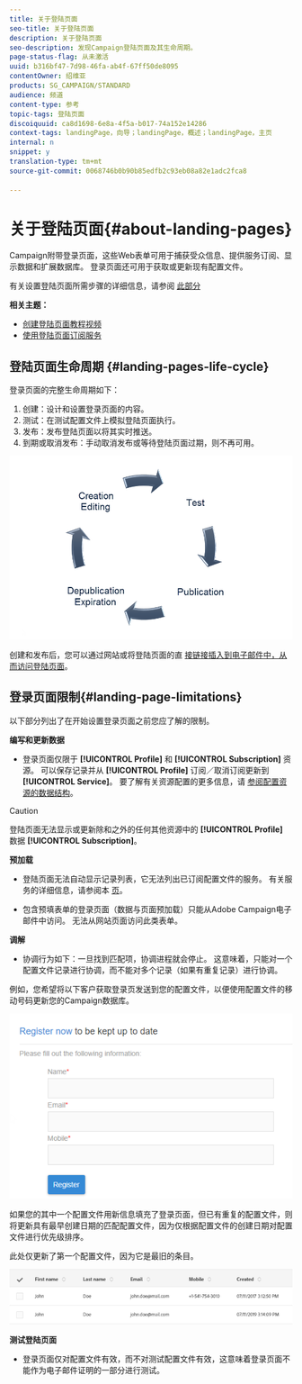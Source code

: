 ```yaml
---
title: 关于登陆页面
seo-title: 关于登陆页面
description: 关于登陆页面
seo-description: 发现Campaign登陆页面及其生命周期。
page-status-flag: 从未激活
uuid: b316bf47-7d98-46fa-ab4f-67ff50de8095
contentOwner: 绍维亚
products: SG_CAMPAIGN/STANDARD
audience: 频道
content-type: 参考
topic-tags: 登陆页面
discoiquuid: ca8d1698-6e8a-4f5a-b017-74a152e14286
context-tags: landingPage，向导；landingPage，概述；landingPage，主页
internal: n
snippet: y
translation-type: tm+mt
source-git-commit: 0068746b0b90b85edfb2c93eb08a82e1adc2fca8

---
```



# 关于登陆页面{#about-landing-pages}

Campaign附带登录页面，这些Web表单可用于捕获受众信息、提供服务订阅、显示数据和扩展数据库。 登录页面还可用于获取或更新现有配置文件。

有关设置登陆页面所需步骤的详细信息，请参阅 [此部分](../../channels/using/main-steps-to-set-up-a-landing-page.md)

**相关主题：**

* [创建登陆页面教程视频](https://helpx.adobe.com/campaign/kt/acs/using/acs-create-edit-landing-page-feature-video-use.html)
* [使用登陆页面订阅服务](../../audiences/using/creating-a-service.md)

## 登陆页面生命周期 {#landing-pages-life-cycle}

登录页面的完整生命周期如下：

1. 创建：设计和设置登录页面的内容。
1. 测试：在测试配置文件上模拟登陆页面执行。
1. 发布：发布登陆页面以将其实时推送。
1. 到期或取消发布：手动取消发布或等待登陆页面过期，则不再可用。

![](assets/lp_livecycle.png)

创建和发布后，您可以通过网站或将登陆页面的直 [接链接插入到电子邮件中，从而访问登陆页面](../../designing/using/links.md#inserting-a-link)。

## 登录页面限制{#landing-page-limitations}

以下部分列出了在开始设置登录页面之前您应了解的限制。

**编写和更新数据**

* 登录页面仅限于 **[!UICONTROL Profile]** 和 **[!UICONTROL Subscription]** 资源。 可以保存记录并从 **[!UICONTROL Profile]** 订阅／取消订阅更新到 **[!UICONTROL Service]**。
要了解有关资源配置的更多信息，请 [参阅配置资源的数据结构](../../developing/using/configuring-the-resource-s-data-structure.md)。

>[!CAUTION]
>
>登陆页面无法显示或更新除和之外的任何其他资源中的 **[!UICONTROL Profile]** 数据 **[!UICONTROL Subscription]**。

**预加载**

* 登陆页面无法自动显示记录列表，它无法列出已订阅配置文件的服务。 有关服务的详细信息，请参阅本 [页](../../audiences/using/creating-a-service.md)。

* 包含预填表单的登录页面（数据与页面预加载）只能从Adobe Campaign电子邮件中访问。 无法从网站页面访问此类表单。

**调解**

* 协调行为如下：一旦找到匹配项，协调进程就会停止。 这意味着，只能对一个配置文件记录进行协调，而不能对多个记录（如果有重复记录）进行协调。

例如，您希望将以下客户获取登录页发送到您的配置文件，以便使用配置文件的移动号码更新您的Campaign数据库。

![](assets/landing_page_limitation_1.png)

如果您的其中一个配置文件用新信息填充了登录页面，但已有重复的配置文件，则将更新具有最早创建日期的匹配配置文件，因为仅根据配置文件的创建日期对配置文件进行优先级排序。

此处仅更新了第一个配置文件，因为它是最旧的条目。

![](assets/landing_page_limitation_2.png)

**测试登陆页面**

* 登录页面仅对配置文件有效，而不对测试配置文件有效，这意味着登录页面不能作为电子邮件证明的一部分进行测试。
